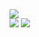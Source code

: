 <img src="http://github-profile-summary-cards.vercel.app/api/cards/profile-details?username=JioShun&theme=vue">
<div style="display: flex justify-content: space-between;">
  <img src="http://github-profile-summary-cards.vercel.app/api/cards/repos-per-language?username=JioShun&theme=vue">
  <img src="http://github-profile-summary-cards.vercel.app/api/cards/most-commit-language?username=JioShun&theme=vue">
</div>
